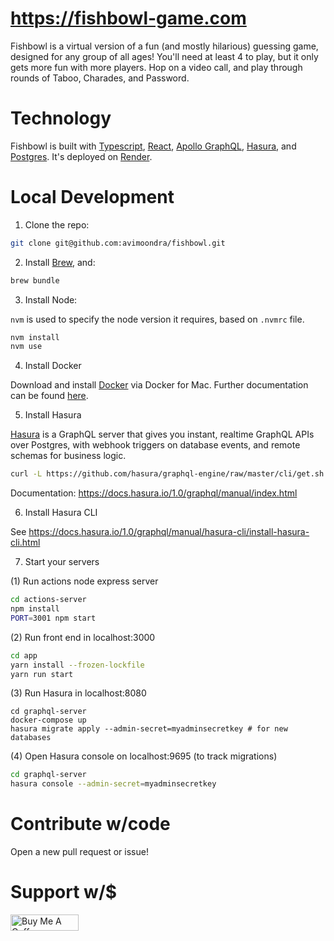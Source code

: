 # https://fishbowl-game.com

Fishbowl is a virtual version of a fun (and mostly hilarious) guessing game, designed for any group of all ages! You'll need at least 4 to play, but it only gets more fun with more players. Hop on a video call, and play through rounds of Taboo, Charades, and Password.

# Technology

Fishbowl is built with [Typescript](https://www.typescriptlang.org/), [React](), [Apollo GraphQL](https://www.apollographql.com/), [Hasura](https://hasura.io/), and [Postgres](https://www.postgresql.org/). It's deployed on [Render](https://render.com/).

# Local Development

1. Clone the repo:

```bash
git clone git@github.com:avimoondra/fishbowl.git
```

2. Install [Brew](https://brew.sh/), and:

```bash
brew bundle
```

3. Install Node:

`nvm` is used to specify the node version it requires, based on `.nvmrc` file.

```bash
nvm install
nvm use
```

4. Install Docker

Download and install [Docker](https://docs.docker.com/docker-for-mac/install/) via Docker for Mac. Further documentation can be found [here](https://docs.docker.com/engine/docker-overview/).

5. Install Hasura

[Hasura](https://hasura.io/) is a GraphQL server that gives you instant, realtime GraphQL APIs over Postgres, with webhook triggers on database events, and remote schemas for business logic.

```bash
curl -L https://github.com/hasura/graphql-engine/raw/master/cli/get.sh | bash
```

Documentation: https://docs.hasura.io/1.0/graphql/manual/index.html

6. Install Hasura CLI

See https://docs.hasura.io/1.0/graphql/manual/hasura-cli/install-hasura-cli.html

7. Start your servers

(1) Run actions node express server

```bash
cd actions-server
npm install
PORT=3001 npm start
```

(2) Run front end in localhost:3000

```bash
cd app
yarn install --frozen-lockfile
yarn run start
```

(3) Run Hasura in localhost:8080

```
cd graphql-server
docker-compose up
hasura migrate apply --admin-secret=myadminsecretkey # for new databases
```

(4) Open Hasura console on localhost:9695 (to track migrations)

```bash
cd graphql-server
hasura console --admin-secret=myadminsecretkey
```

# Contribute w/code

Open a new pull request or issue!

# Support w/$

<a href="https://www.buymeacoffee.com/fishbowlgame" target="_blank"><img src="https://cdn.buymeacoffee.com/buttons/default-orange.png" alt="Buy Me A Coffee" style="height: 25.5px !important;width: 108.5px !important;" ></a>
